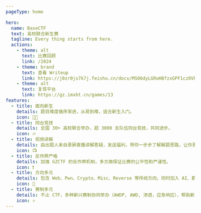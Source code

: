 ```yaml
---
pageType: home

hero:
  name: BaseCTF
  text: 高校联合新生赛
  tagline: Every thing starts from here.
  actions:
    - theme: alt
      text: 比赛回顾
      link: /2024
    - theme: brand
      text: 查看 Writeup
      link: https://j0zr0js7k7j.feishu.cn/docx/MS06dyLGRoHBfzxGPF1cz0VhnGh
    - theme: alt
      text: 复现平台
      link: https://gz.imxbt.cn/games/13
features:
  - title: 面向新生
    details: 题目难度循序渐进，从易到难，适合新生入门。
    icon: 🧑‍🎓
  - title: 同台竞技
    details: 全国 30+ 高校联合举办，超 3000 支队伍同台竞技，共同进步。
    icon: 🔥
  - title: 视频讲解
    details: 由出题人亲自录屏直播讲解答疑，发送福利，带你一步步了解解题思路，让你更快上手。
    icon: 📺
  - title: 反作弊严格
    details: 加强 GZCTF 的反作弊机制，多方面保证比赛的公平性和严谨性。
    icon: ❗
  - title: 方向多元
    details: 包含 Web、Pwn、Crypto、Misc、Reverse 等传统方向，同时加入 AI、数据安全 等新兴方向。
    icon: 🌈
  - title: 赛制多元
    details: 不止 CTF，多种新兴赛制协同举办（AWDP, AWD, 渗透，应急响应），帮助新生更快适应各类竞赛。
    icon: ⚛️
---
```

